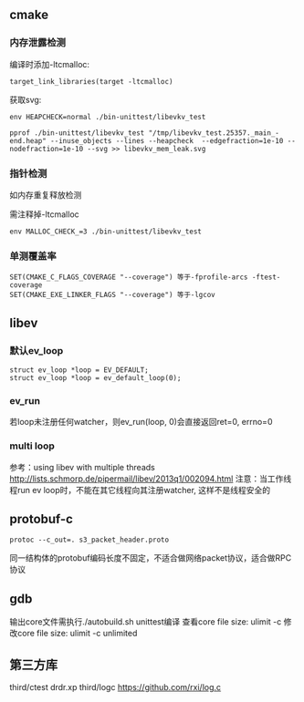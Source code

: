 ## cmake

### 内存泄露检测
编译时添加-ltcmalloc:
```
target_link_libraries(target -ltcmalloc)
```

获取svg:
```
env HEAPCHECK=normal ./bin-unittest/libevkv_test

pprof ./bin-unittest/libevkv_test "/tmp/libevkv_test.25357._main_-end.heap" --inuse_objects --lines --heapcheck  --edgefraction=1e-10 --nodefraction=1e-10 --svg >> libevkv_mem_leak.svg
```

### 指针检测
如内存重复释放检测

需注释掉-ltcmalloc
```
env MALLOC_CHECK_=3 ./bin-unittest/libevkv_test
```

### 单测覆盖率
```
SET(CMAKE_C_FLAGS_COVERAGE "--coverage") 等于-fprofile-arcs -ftest-coverage
SET(CMAKE_EXE_LINKER_FLAGS "--coverage") 等于-lgcov
```

## libev

### 默认ev\_loop
```
struct ev_loop *loop = EV_DEFAULT;
struct ev_loop *loop = ev_default_loop(0);
```

### ev\_run
若loop未注册任何watcher，则ev\_run(loop, 0)会直接返回ret=0, errno=0

### multi loop
参考：using libev with multiple threads http://lists.schmorp.de/pipermail/libev/2013q1/002094.html
注意：当工作线程run ev loop时，不能在其它线程向其注册watcher, 这样不是线程安全的

## protobuf-c
```
protoc --c_out=. s3_packet_header.proto
```
同一结构体的protobuf编码长度不固定，不适合做网络packet协议，适合做RPC协议

## gdb
输出core文件需执行./autobuild.sh unittest编译
查看core file size: ulimit -c
修改core file size: ulimit -c unlimited

## 第三方库
third/ctest drdr.xp
third/logc https://github.com/rxi/log.c
